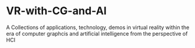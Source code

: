 # VR-with-CG-and-AI
A Collections of applications, technology, demos in virtual reality within the era of computer graphcis and artificial intelligence from the perspective of HCI
